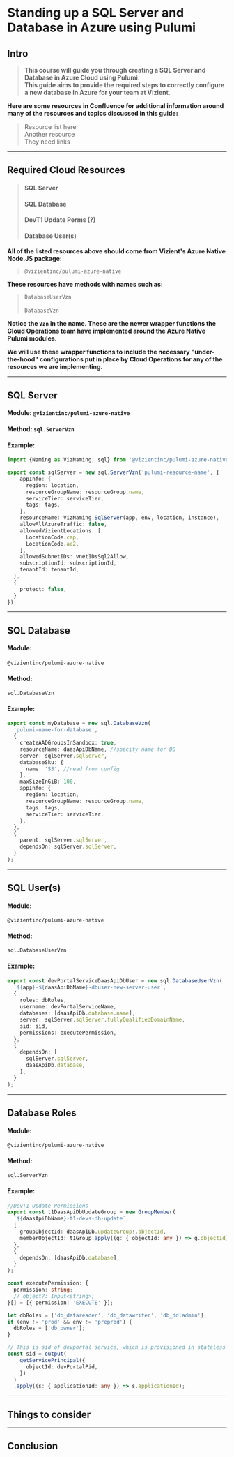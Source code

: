 # Standing up a SQL Server and Database in Azure using Pulumi

## Intro

>__This course will guide you through creating a SQL Server and Database in Azure Cloud using Pulumi.__ <br>
__This guide aims to provide the required steps to correctly configure a new database in Azure for your team at Vizient.__

__Here are some resources in Confluence for additional information around many of the resources and topics discussed in this guide:__

> Resource list here <br>
> Another resource <br>
> They need links

---

## Required Cloud Resources

>#### SQL Server
>#### SQL Database
>#### DevT1 Update Perms (?)
>#### Database User(s)

__All of the listed resources above should come from Vizient's Azure Native Node.JS package:__

 >`@vizientinc/pulumi-azure-native`

__These resources have methods with names such as:__

>`DatabaseUserVzn` <br> <br>
 `DatabaseVzn`

__Notice the `Vzn` in the name. These are the newer wrapper functions the Cloud Operations team have implemented around the Azure Native Pulumi modules.__

__We will use these wrapper functions to include the necessary "under-the-hood"
configurations put in place by Cloud Operations for any of the resources we are implementing.__

---

## SQL Server

#### Module: `@vizientinc/pulumi-azure-native`
#### Method: `sql.ServerVzn`
#### Example: 
```typescript
import {Naming as VizNaming, sql} from '@vizientinc/pulumi-azure-native';

export const sqlServer = new sql.ServerVzn('pulumi-resource-name', {
    appInfo: {
      region: location,
      resourceGroupName: resourceGroup.name,
      serviceTier: serviceTier,
      tags: tags,
    },
    resourceName: VizNaming.SqlServer(app, env, location, instance),
    allowAllAzureTraffic: false,
    allowedVizientLocations: [
      LocationCode.cap,
      LocationCode.ae2,
    ],
    allowedSubnetIDs: vnetIDsSql2Allow,
    subscriptionId: subscriptionId,
    tenantId: tenantId,
  },
  {
    protect: false,
  }
});
```
---

## SQL Database
#### Module: 
`@vizientinc/pulumi-azure-native`

#### Method: 
`sql.DatabaseVzn`

#### Example: 
```typescript
export const myDatabase = new sql.DatabaseVzn(
  'pulumi-name-for-database',
  {
    createAADGroupsInSandbox: true,
    resourceName: daasApiDbName, //specify name for DB
    server: sqlServer.sqlServer,
    databaseSku: {
      name: 'S3', //read from config
    },
    maxSizeInGiB: 100,
    appInfo: {
      region: location,
      resourceGroupName: resourceGroup.name,
      tags: tags,
      serviceTier: serviceTier,
    },
  },
  {
    parent: sqlServer.sqlServer,
    dependsOn: sqlServer.sqlServer,
  }
);
```
---

## SQL User(s)

#### Module: 
`@vizientinc/pulumi-azure-native`

#### Method: 
`sql.DatabaseUserVzn`

#### Example: 

```typescript
export const devPortalServiceDaasApiDbUser = new sql.DatabaseUserVzn(
  `${app}-${daasApiDbName}-dbuser-new-server-user`,
  {
    roles: dbRoles,
    username: devPortalServiceName,
    databases: [daasApiDb.database.name],
    server: sqlServer.sqlServer.fullyQualifiedDomainName,
    sid: sid,
    permissions: executePermission,
  },
  {
    dependsOn: [
      sqlServer.sqlServer,
      daasApiDb.database,
    ],
  }
);
```

---

## Database Roles

#### Module:
 `@vizientinc/pulumi-azure-native`
#### Method: 
 `sql.ServerVzn`
#### Example: 
```typescript
//DevT1 Update Permissions
export const t1DaasApiDbUpdateGroup = new GroupMember(
  `${daasApiDbName}-t1-devs-db-update`,
  {
    groupObjectId: daasApiDb.updateGroup!.objectId,
    memberObjectId: t1Group.apply((g: { objectId: any }) => g.objectId),
  },
  {
    dependsOn: [daasApiDb.database],
  }
);

const executePermission: {
  permission: string;
  // object?: Input<string>;
}[] = [{ permission: 'EXECUTE' }];

let dbRoles = ['db_datareader', 'db_datawriter', 'db_ddladmin'];
if (env != 'prod' && env != 'preprod') {
  dbRoles = ['db_owner'];
}

// This is sid of devportal service, which is provisioned in stateless resources
const sid = output(
    getServicePrincipal({
      objectId: devPortalPid,
    })
  )
  .apply((s: { applicationId: any }) => s.applicationId);
```
---

## Things to consider

---

## Conclusion

